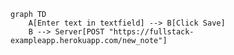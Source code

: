 <!-- This mermaid diagram is for Exercise 0.4 -->
```mermaid
graph TD
    A[Enter text in textfield] --> B[Click Save]
    B --> Server[POST "https://fullstack-exampleapp.herokuapp.com/new_note"]